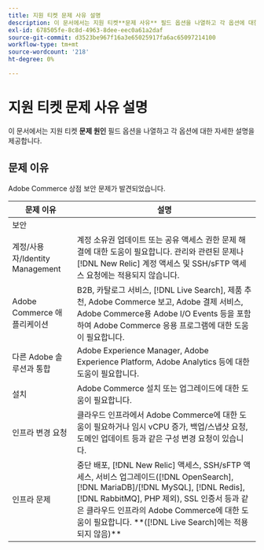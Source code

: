```yaml
---
title: 지원 티켓 문제 사유 설명
description: 이 문서에서는 지원 티켓**문제 사유** 필드 옵션을 나열하고 각 옵션에 대한 자세한 설명을 제공합니다.
exl-id: 678505fe-8c8d-4963-8dee-eec0a61a2daf
source-git-commit: d3523be967f16a3e65025917fa6ac65097214100
workflow-type: tm+mt
source-wordcount: '218'
ht-degree: 0%

---
```


# 지원 티켓 문제 사유 설명

이 문서에서는 지원 티켓 **문제 원인** 필드 옵션을 나열하고 각 옵션에 대한 자세한 설명을 제공합니다.

## 문제 이유

<table class="tg">
<thead>
  <tr>
    <th><span style="font-weight:bold;font-style:normal">문제 이유</span></th>
    <th><span style="font-weight:700;font-style:normal">설명</span></th>
  </tr>
</thead>
<tbody>
  <tr>
    <td>보안</td>
    Adobe Commerce 상점 보안 문제가 발견되었습니다.</td>
  </tr>
  <tr>
    <td>계정/사용자/Identity Management</td>
    <td>계정 소유권 업데이트 또는 공유 액세스 권한 문제 해결에 대한 도움이 필요합니다. 관리와 관련된 문제나 [!DNL New Relic] 계정 액세스 및 SSH/sFTP 액세스 요청에는 적용되지 않습니다.</td>
  </tr>
  <tr>
    <td>Adobe Commerce 애플리케이션</td>
    <td>B2B, 카탈로그 서비스, [!DNL Live Search], 제품 추천, Adobe Commerce 보고, Adobe 결제 서비스, Adobe Commerce용 Adobe I/O Events 등을 포함하여 Adobe Commerce 응용 프로그램에 대한 도움이 필요합니다.</td>
  </tr>
  <tr>
    <td>다른 Adobe 솔루션과 통합</td>
    <td>Adobe Experience Manager, Adobe Experience Platform, Adobe Analytics 등에 대한 도움이 필요합니다.</td>
  </tr>
  <tr>
    <td>설치</td>
    <td>Adobe Commerce 설치 또는 업그레이드에 대한 도움이 필요합니다.</td>
  </tr>
  <tr>
    <td>인프라 변경 요청</td>
    <td>클라우드 인프라에서 Adobe Commerce에 대한 도움이 필요하거나 임시 vCPU 증가, 백업/스냅샷 요청, 도메인 업데이트 등과 같은 구성 변경 요청이 있습니다.</td>
  </tr>
  <tr>
    <td>인프라 문제</td>
    <td>중단 배포, [!DNL New Relic] 액세스, SSH/sFTP 액세스, 서비스 업그레이드([!DNL OpenSearch], [!DNL MariaDB]/[!DNL MySQL], [!DNL Redis], [!DNL RabbitMQ], PHP 제외), SSL 인증서 등과 같은 클라우드 인프라의 Adobe Commerce에 대한 도움이 필요합니다. **([!DNL Live Search]에는 적용되지 않음)**</td>
  </tr>  
</tbody>
</table>
